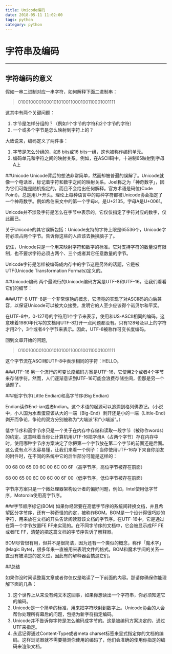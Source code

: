 ```yaml
---
title: Unicode编码
date: 2018-05-11 11:02:00
tags: python
category: python
---
```


# 字符串及编码
----------------------

## 字符编码的意义
假如一串二进制对应一串字符，如何解释下面二进制串：
>0100100001000101010011000100110001001111

这其中有两个关键问题：

1. 字节是怎样分组的？（例如1个字节的字符和2个字节的字符）
2. 一个或多个字节是怎么映射到字符上的？

大致说来，编码定义了两件事：

1. 字节是怎么分组的，如8 bits或16 bits一组，这也被称作编码单元。
2. 编码单元和字符之间的映射关系。例如，在ASCII码中，十进制65映射到字母A上

##Unicode
Unicode背后的想法非常简单，然而却被普遍的误解了。Unicode就像一个电话本，标记着字符和数字之间的映射关系。Joel称之为「神奇数字」，因为它们可能是随机指定的，而且不会给出任何解释。官方术语是码位(Code Point)，总是用U+开头。理论上每种语言中的每种字符都被Unicode协会指定了一个神奇数字。例如希伯来文中的第一个字母א，是U+2135，字母A是U+0061。

Unicode并不涉及字符是怎么在字节中表示的，它仅仅指定了字符对应的数字，仅此而已。

关于Unicode的其它误解包括：Unicode支持的字符上限是65536个，Unicode字符必须占两个字节。告诉你这些的人应该去换换脑子了。

记住，Unicode只是一个用来映射字符和数字的标准。它对支持字符的数量没有限制，也不要求字符必须占两个、三个或者其它任意数量的字节。

Unicode字符是怎样被编码成内存中的字节这是另外的话题，它是被UTF(Unicode Transformation Formats)定义的。

##Unicode编码
两个最流行的Unicode编码方案是UTF-8和UTF-16。让我们看看它们的细节：

###UTF-8
UTF-8是一个非常惊艳的概念，它漂亮的实现了对ASCII码的向后兼容，以保证Unicode可以被大众接受。发明它的人至少应该得个诺贝尔和平奖。

在UTF-8中，0-127号的字符用1个字节来表示，使用和US-ASCII相同的编码。这意味着1980年代写的文档用UTF-8打开一点问题都没有。只有128号及以上的字符才用2个，3个或者4个字节来表示。因此，UTF-8被称作可变长度编码。

回到文章开始的问题,

>0100100001000101010011000100110001001111

这个字节流在ASCII和UTF-8中表示相同的字符：HELLO。

###UTF-16
另一个流行的可变长度编码方案是UTF-16，它使用2个或者4个字节来存储字符。然而，人们逐渐意识到UTF-16可能会浪费存储空间，但那是另一个话题了。

###低字节序(Little Endian)和高字节序(Big Endian)

Endian读作End-ian或者Indian。这个术语的起源可以追溯到格列佛游记。（小说中，小人国为水煮蛋应该从大的一端（Big-End）剥开还是小的一端（Little-End）剥开而争论，争论的双方分别被称为“大端派”和“小端派”。）

低字节序和高字节序只是一个关于在内存中存储和读取一段字节（被称作words）的约定。这意味着当你让计算机用UTF-16把字母A（占两个字节）存在内存中时，使用哪种字节序方案决定了你把第一个字节放在第二个字节的前面还是后面。这么说有点不太容易懂，让我们来看一个例子：当你使用UTF-16存下来自你朋友的附件时，在不同的系统中它的后半部分可能是这样的：

00 68 00 65 00 6C 00 6C 00 6F（高字节序，高位字节被存在前面）

68 00 65 00 6C 00 6C 00 6F 00（低字节序，低位字节被存在前面）

字节序方案只是一个微处理器架构设计者的偏好问题，例如，Intel使用低字节序，Motorola使用高字节序。

###字节顺序标记(BOM)
如果你经常要在高低字节序的系统间转换文档，并且希望区分字节序，还有一种奇怪的约定，被称作BOM。BOM是一个设计得很巧妙的字符，用来放在文档的开头告诉阅读器该文档的字节序。在UTF-16中，它是通过在第一个字节放置FE FF来实现的。在不同字节序的文档中，它会被显示成FF FE或者FE FF，清楚的把这篇文档的字节序告诉了解释器。

BOM尽管很有用，但并不是很简洁，因为还有一个类似的概念，称作「魔术字」(Magic Byte)，很多年来一直被用来表明文件的格式。BOM和魔术字间的关系一直没有被清楚的定义过，因此有的解释器会搞混它们。


##总结

如果你没时间读整篇文章或者你仅仅是略读了一下前面的内容。那请你确保你能理解下面的几条：

1. 这个世界上从来没有纯文本这回事，如果你想读出一个字符串，你必须知道它的编码。
2. Unicode是一个简单的标准，用来把字符映射到数字上。Unicode协会的人会帮你处理所有幕后的问题，包括为新字符指定编码。
3. Unicode并不告诉你字符是怎么编码成字节的。这是被编码方案决定的，通过UTF来指定。
4. 永远记得通过Content-Type或者meta charset标签来显式指定你的文档的编码。这样浏览器就不需要猜测你使用的编码了，他们会准确的使用你指定的编码来渲染文档。
